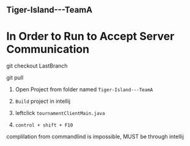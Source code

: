 ## Tiger-Island---TeamA
# In Order to Run to Accept Server Communication

git checkout LastBranch

git pull

1. Open Project from folder named `Tiger-Island---TeamA`

2. `Build` project in intellij

3. leftclick `tournamentClientMain.java`

4. `control + shift + F10`

complilation from commandlind is impossible, MUST be through intellij
